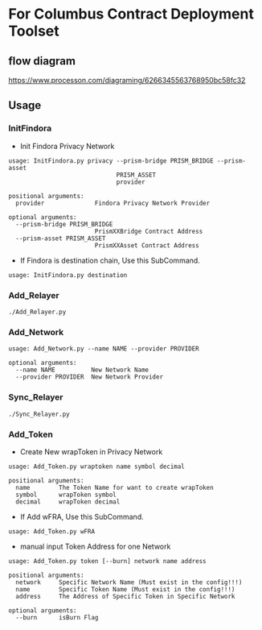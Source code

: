 # For Columbus Contract Deployment Toolset

## flow diagram
https://www.processon.com/diagraming/6266345563768950bc58fc32

## Usage

### InitFindora

* Init Findora Privacy Network

```
usage: InitFindora.py privacy --prism-bridge PRISM_BRIDGE --prism-asset
                              PRISM_ASSET
                              provider

positional arguments:
  provider              Findora Privacy Network Provider

optional arguments:
  --prism-bridge PRISM_BRIDGE
                        PrismXXBridge Contract Address
  --prism-asset PRISM_ASSET
                        PrismXXAsset Contract Address
```

* If Findora is destination chain, Use this SubCommand.
```
usage: InitFindora.py destination
```

### Add_Relayer

```
./Add_Relayer.py
```

### Add_Network

```
usage: Add_Network.py --name NAME --provider PROVIDER

optional arguments:
  --name NAME          New Network Name
  --provider PROVIDER  New Network Provider
```

### Sync_Relayer

```
./Sync_Relayer.py
```

### Add_Token

* Create New wrapToken in Privacy Network
```
usage: Add_Token.py wraptoken name symbol decimal

positional arguments:
  name        The Token Name for want to create wrapToken
  symbol      wrapToken symbol
  decimal     wrapToken decimal

```

* If Add wFRA, Use this SubCommand.
```
usage: Add_Token.py wFRA
```

* manual input Token Address for one Network
```
usage: Add_Token.py token [--burn] network name address

positional arguments:
  network     Specific Network Name (Must exist in the config!!!)
  name        Specific Token Name (Must exist in the config!!!)
  address     The Address of Specific Token in Specific Network

optional arguments:
  --burn      isBurn Flag
```